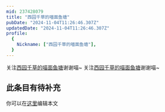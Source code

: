 ```yaml
---
mid: 237428079
title: "西园千草的喵面鱼塘"
pubDate: "2024-11-04T11:26:46.307Z"
updatedDate: "2024-11-04T11:26:46.307Z"
profile:
  {
    Nickname: ["西园千草的喵面鱼塘"],
  }
---
```


关注[西园千草的喵面鱼塘](https://space.bilibili.com/237428079)谢谢喵~ 关注[西园千草的喵面鱼塘](https://space.bilibili.com/237428079)谢谢喵~

## 此条目有待补充
你可以在[这里](https://github.com/Yuhanawa/VTuber.ICU/edit/master/src/content/v/西园千草的喵面鱼塘/index.md)编辑本文
